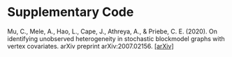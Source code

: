 # Supplementary Code

Mu, C., Mele, A., Hao, L., Cape, J., Athreya, A., & Priebe, C. E. (2020). On identifying unobserved heterogeneity in stochastic blockmodel graphs with vertex covariates. arXiv preprint arXiv:2007.02156. [[arXiv]](https://arxiv.org/abs/2007.02156)
